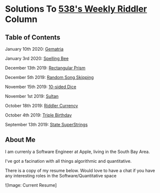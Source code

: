 # Solutions To [538's Weekly Riddler](https://fivethirtyeight.com/tag/the-riddler/) Column


## Table of Contents

January 10th 2020: [Gematria](https://github.com/mattlee95/Riddler/tree/master/Jan10_2020)

January 3rd 2020: [Spelling Bee](https://github.com/mattlee95/Riddler/tree/master/Jan3_2020)

December 13th 2019: [Rectangular Prism](https://github.com/mattlee95/Riddler/tree/master/Dec13_2019)

December 5th 2019: [Random Song Skipping](https://github.com/mattlee95/Riddler/tree/master/Dec5_2019)

November 15th 2019: [10-sided Dice](https://github.com/mattlee95/Riddler/tree/master/Nov15_2019)

November 1st 2019: [Sultan](https://github.com/mattlee95/Riddler/tree/master/Nov1_2019)

October 18th 2019: [Riddler Currency](https://github.com/mattlee95/Riddler/tree/master/Oct18_2019)

October 4th 2019: [Triple Birthday](https://github.com/mattlee95/Riddler/tree/master/Oct4_2019)

September 13th 2019: [State SuperStrings](https://github.com/mattlee95/Riddler/tree/master/Sept13_2019)

## About Me

I am currenly a Software Engineer at Apple, living in the South Bay Area.

I've got a facination with all things algorithmic and quantitative.

There is a copy of my resume below.  Would love to have a chat if you have any interesting roles in the Software/Quantitative space

![Image: Current Resume]
